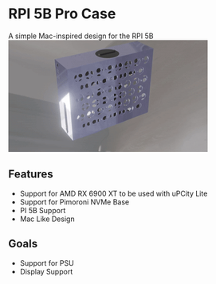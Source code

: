 # RPI 5B Pro Case
A simple Mac-inspired design for the RPI 5B
![Preview](https://raw.githubusercontent.com/Cherrytree56567/RPI-5B-Pro-Case/refs/heads/main/Render/0001-0250.gif)

## Features
 - Support for AMD RX 6900 XT to be used with uPCity Lite
 - Support for Pimoroni NVMe Base
 - PI 5B Support
 - Mac Like Design

## Goals
 - Support for PSU
 - Display Support